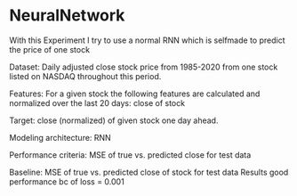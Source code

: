 # NeuralNetwork
With this Experiment I try to use a normal RNN which is selfmade to predict the price of one stock

Dataset: Daily adjusted close stock price from 1985-2020 from one stock listed on NASDAQ throughout this period.

Features: For a given stock the following features are calculated and normalized over the last 20 days: close of stock

Target: close (normalized) of given stock one day ahead.

Modeling architecture: 
RNN

Performance criteria: 
MSE of true vs. predicted close for test data

Baseline: 
MSE of true vs. predicted close of stock for test data
Results
good performance bc of loss = 0.001